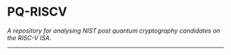 
# PQ-RISCV

*A repository for analysing NIST post quantum cryptography candidates
on the RISC-V ISA.*

---

